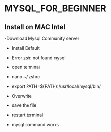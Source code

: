 # MYSQL_FOR_BEGINNER

## Install on MAC Intel
-Download Mysql Community server
- Install Default 
- Error zsh: not found mysql

- open terminal
- nano ~/.zshrc
- export PATH=${PATH}:/usr/local/mysql/bin/
- Overwrite
- save the file 

- restart terminal
- mysql command works
